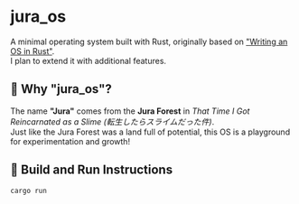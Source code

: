 # jura_os

A minimal operating system built with Rust, originally based on ["Writing an OS in Rust"](https://os.phil-opp.com/).  
I plan to extend it with additional features.

## 🌲 Why "jura_os"?

The name **"Jura"** comes from the **Jura Forest** in *That Time I Got Reincarnated as a Slime (転生したらスライムだった件)*.  
Just like the Jura Forest was a land full of potential, this OS is a playground for experimentation and growth!

## 🚀 Build and Run Instructions
```sh
cargo run
